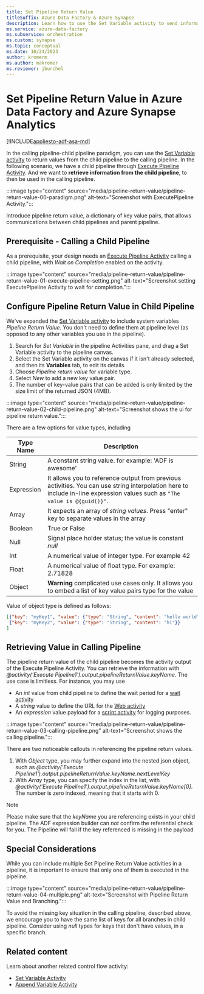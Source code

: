 ```yaml
---
title: Set Pipeline Return Value
titleSuffix: Azure Data Factory & Azure Synapse
description: Learn how to use the Set Variable activity to send information from child pipeline to main pipeline
ms.service: azure-data-factory
ms.subservice: orchestration
ms.custom: synapse
ms.topic: conceptual
ms.date: 10/24/2023
author: kromerm
ms.author: makromer
ms.reviewer: jburchel
---
```


# Set Pipeline Return Value in Azure Data Factory and Azure Synapse Analytics
[!INCLUDE[appliesto-adf-asa-md](includes/appliesto-adf-asa-md.md)]

In the calling pipeline-child pipeline paradigm, you can use the [Set Variable activity](control-flow-set-variable-activity.md) to return values from the child pipeline to the calling pipeline. In the following scenario, we have a child pipeline through [Execute Pipeline Activity](control-flow-execute-pipeline-activity.md). And we want to __retrieve information from the child pipeline__, to then be used in the calling pipeline.

:::image type="content" source="media/pipeline-return-value/pipeline-return-value-00-paradigm.png" alt-text="Screenshot with ExecutePipeline Activity.":::

Introduce pipeline return value, a dictionary of key value pairs, that allows communications between child pipelines and parent pipeline.

## Prerequisite - Calling a Child Pipeline

As a prerequisite, your design needs an [Execute Pipeline Activity](control-flow-execute-pipeline-activity.md) calling a child pipeline, with _Wait on Completion_ enabled on the activity.

:::image type="content" source="media/pipeline-return-value/pipeline-return-value-01-execute-pipeline-setting.png" alt-text="Screenshot setting ExecutePipeline Activity to wait for completion.":::


## Configure Pipeline Return Value in Child Pipeline

We've expanded the [Set Variable activity](control-flow-set-variable-activity.md) to include system variables _Pipeline Return Value_. You don't need to define them at pipeline level (as opposed to any other variables you use in the pipeline).

1. Search for _Set Variable_ in the pipeline Activities pane, and drag a Set Variable activity to the pipeline canvas.
1. Select the Set Variable activity on the canvas if it isn't already selected, and then its **Variables** tab, to edit its details.
1. Choose _Pipeline return value_ for variable type.
1. Select _New_ to add a new key value pair.
1. The number of key-value pairs that can be added is only limited by the size limit of the returned JSON (4MB).

:::image type="content" source="media/pipeline-return-value/pipeline-return-value-02-child-pipeline.png" alt-text="Screenshot shows the ui for pipeline return value.":::

There are a few options for value types, including

Type Name | Description
-------- | ----------- 
String | A constant string value. for example: 'ADF is awesome'
Expression | It allows you to reference output from previous activities. You can use string interpolation here to include in-line expression values such as ```"The value is @{guid()}"```.
Array | It expects an array of _string values_. Press "enter" key to separate values in the array
Boolean | True or False
Null | Signal place holder status; the value is constant _null_
Int | A numerical value of integer type. For example 42
Float | A numerical value of float type. For example: 2.71828 
Object | __Warning__ complicated use cases only. It allows you to embed a list of key value pairs type for the value

Value of object type is defined as follows:

``` json
[{"key": "myKey1", "value": {"type": "String", "content": "hello world"}}, 
 {"key": "myKey2", "value": {"type": "String", "content": "hi"}}
]
```

## Retrieving Value in Calling Pipeline

The pipeline return value of the child pipeline becomes the activity output of the Execute Pipeline Activity. You can retrieve the information with _@activity('Execute Pipeline1').output.pipelineReturnValue.keyName_. The use case is limitless. For instance, you may use
* An _int_ value from child pipeline to define the wait period for a [wait activity](control-flow-wait-activity.md)
* A _string_ value to define the URL for the [Web activity](control-flow-web-activity.md)
* An _expression_ value payload for a [script activity](transform-data-using-script.md) for logging purposes.

:::image type="content" source="media/pipeline-return-value/pipeline-return-value-03-calling-pipeline.png" alt-text="Screenshot shows the calling pipeline.":::

There are two noticeable callouts in referencing the pipeline return values. 

1.  With _Object_ type, you may further expand into the nested json object, such as _@activity('Execute Pipeline1').output.pipelineReturnValue.keyName.nextLevelKey_
2.  With _Array_ type, you can specify the index in the list, with _@activity('Execute Pipeline1').output.pipelineReturnValue.keyName[0]_. The number is zero indexed, meaning that it starts with 0.

> [!NOTE]
> Please make sure that the _keyName_ you are referencing exists in your child pipeline. The ADF expression builder can _not_ confirm the referential check for you.
> The Pipeline will fail if the key referenced is missing in the payload

## Special Considerations

While you can include multiple Set Pipeline Return Value activities in a pipeline, it is important to ensure that only one of them is executed in the pipeline.

:::image type="content" source="media/pipeline-return-value/pipeline-return-value-04-multiple.png" alt-text="Screenshot with Pipeline Return Value and Branching.":::

To avoid the missing key situation in the calling pipeline, described above, we encourage you to have the same list of keys for all branches in child pipeline. Consider using _null_ types for keys that don't have values, in a specific branch.

## Related content
Learn about another related control flow activity: 
- [Set Variable Activity](control-flow-set-variable-activity.md)
- [Append Variable Activity](control-flow-append-variable-activity.md)

